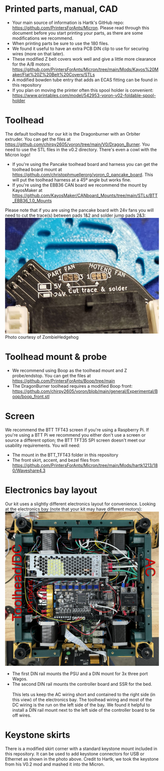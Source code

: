# Printed parts, manual, CAD
- Your main source of information is Hartk's GitHub repo: https://github.com/PrintersForAnts/Micron. Please read through this document before you start printing your parts, as there are some modifications we recommend.
- When printing parts be sure to use the 180 files.
- We found it useful to have an extra PCB DIN clip to use for securing wires (more on that later).
- These modified Z belt covers work well and give a little more clearance for the A/B motors: https://github.com/PrintersForAnts/Micron/tree/main/Mods/Kayos%20Maker/Flat%20Z%20Belt%20Covers/STLs
- A modified bowden tube entry that adds an ECAS fitting can be found in this repository
- If you plan on moving the printer often this spool holder is convenient: https://www.printables.com/model/542953-voron-v02-foldable-spool-holder
# Toolhead
The default toolhead for our kit is the Dragonburner with an Orbiter extruder. You can get the files at https://github.com/chirpy2605/voron/tree/main/V0/Dragon_Burner. You need to use the STL files in the v0.2 directory. There's even a cowl with the Micron logo!

- If you're using the Pancake toolhead board and harness you can get the toolhead board mount at https://github.com/christophmuellerorg/voron_0_pancake_board. This will put the toolhead harness at a 45º angle but works fine.
- If you're using the EBB36 CAN board we recommend the mount by KayosMaker at https://github.com/KayosMaker/CANboard_Mounts/tree/main/STLs/BTT_EBB36_1.0_Mounts

Please note that if you are using the pancake board with 24v fans you will need to cut the trace(s) between pads 1&2 and solder jump pads 2&3:
![image](images/image_002.jpg)
Photo courtesy of ZombieHedgehog
# Toolhead mount & probe
- We recommend using Boop as the toolhead mount and Z probe/endstop. You can get the files at https://github.com/PrintersForAnts/Boop/tree/main
- The DragonBurner toolhead requires a modified Boop front: https://github.com/chirpy2605/voron/blob/main/general/Experimental/Boop/boop_front.stl

# Screen
We recommend the BTT TFT43 screen if you're using a Raspberry Pi. If you're using a BTT Pi we recommend you either don't use a screen or source a different option; the BTT TFT35 SPI screen doesn't meet our usability requirements. You will need:
- The mount in the BTT_TFT43 folder in this repository
- The front skirt, accent, and bezel files from https://github.com/PrintersForAnts/Micron/tree/main/Mods/hartk1213/180/Waveshare4.3

# Electronics bay layout
Our kit uses a slightly different electronics layout for convenience. Looking at the electronics bay (note that your kit may have different motors):
![image](images/image_001.jpg)
- The first DIN rail mounts the PSU and a DIN mount for 3x three port Wagos.
- The second DIN rail mounts the controller board and SSR for the bed.
<br><br>This lets us keep the AC wiring short and contained to the right side (in this view) of the electronics bay. The toolhead wiring and most of the DC wiring is the run on the left side of the bay. We found it helpful to install a DIN rail mount next to the left side of the controller board to tie off wires.

# Keystone skirts
There is a modified skirt corner with a standard keystone mount included in this repository. It can be used to add keystone connectors for USB or Ethernet as shown in the photo above. Credit to Hartk, we took the keystone from his V0.2 mod and mashed it into the Micron.
